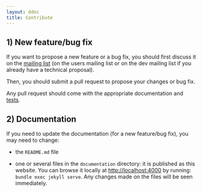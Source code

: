 ```yaml
---
layout: ddoc
title: Contribute
---
```


## 1) New feature/bug fix

If you want to propose a new feature or a bug fix, you should first discuss it on the [mailing list](../mailing-lists.html) (on the users mailing list or on the dev mailing list if you already have a technical proposal).

Then, you should submit a pull request to propose your changes or bug fix.

Any pull request should come with the appropriate documentation and [tests](tests-strategy.html).

## 2) Documentation

If you need to update the documentation (for a new feature/bug fix), you may need to change:

- the `README.md` file

- one or several files in the `documentation` directory: it is published as this website.
You can browse it locally at [http://localhost:4000](http://localhost:4000) by running: `bundle exec jekyll serve`. Any changes made on the files will be seen immediately.
